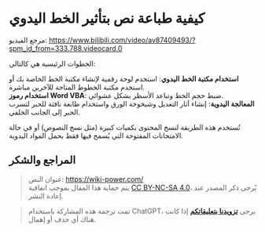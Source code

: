 # كيفية طباعة نص بتأثير الخط اليدوي

مرجع الفيديو: <https://www.bilibili.com/video/av87409493/?spm_id_from=333.788.videocard.0>

الخطوات الرئيسية هي كالتالي:

**استخدام مكتبة الخط اليدوي**: استخدم لوحة رقمية لإنشاء مكتبة الخط الخاصة بك أو استخدم مكتبة الخطوط المتاحة للآخرين مباشرة.  
**استخدام رموز Word VBA**: ضبط حجم الخط وتباعد الأسطر بشكل عشوائي.  
**المعالجة اليدوية**: إنشاء آثار التعديل وشيخوخة الورق واستخدام طابعة نافثة للحبر لتسرب الحبر إلى الجانب الخلفي.

تُستخدم هذه الطريقة لنسخ المحتوى بكميات كبيرة (مثل نسخ النصوص) أو في حالة الامتحانات المفتوحة التي يُسمح فيها فقط بحمل المواد اليدوية.

## المراجع والشكر

> عنوان النص: <https://wiki-power.com/>  
> يتم حماية هذا المقال بموجب اتفاقية [CC BY-NC-SA 4.0](https://creativecommons.org/licenses/by/4.0/deed.zh)، يُرجى ذكر المصدر عند إعادة النشر.

> تمت ترجمة هذه المشاركة باستخدام ChatGPT، يرجى [**تزويدنا بتعليقاتكم**](https://github.com/linyuxuanlin/Wiki_MkDocs/issues/new) إذا كانت هناك أي حذف أو إهمال.